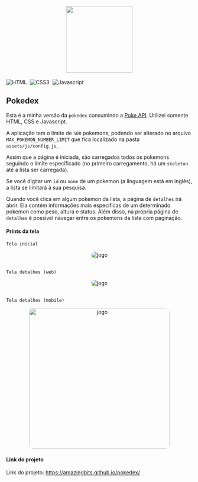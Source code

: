 <div align="center">
    <img src="https://i.ibb.co/nMhhLbz/pokeball-yellow.png" width="180px" />
</div>
<br>

<div align="center" style="display: inline-flex; gap: 8px;">

<img src="https://img.shields.io/badge/html5-%23E34F26.svg?style=for-the-badge&logo=html5&logoColor=white" alt="HTML" />

<img src="https://img.shields.io/badge/css3-%231572B6.svg?style=for-the-badge&logo=css3&logoColor=white" alt="CSS3" />

<img src="https://img.shields.io/badge/javascript-%23323330.svg?style=for-the-badge&logo=javascript&logoColor=%23F7DF1E" alt="Javascript" />

</div>

## Pokedex

Esta é a minha versão da `pokedex` consumindo a <a href="https://pokeapi.co/">Poke API</a>. Utilizei somente HTML, CSS e Javascript.

A aplicação tem o limite de `500` pokemons, podendo ser alterado no arquivo `MAX_POKEMON_NUMBER_LIMIT` que fica localizado na pasta `assets/js/config.js`. 

Assim que a página é iniciada, são carregados todos os pokemons seguindo o limite especificado (no primeiro carregamento, há um `skeleton` até a lista ser carregada).

Se você digitar um `id` ou `nome` de um pokemon (a linguagem está em inglês), a lista se limitará à sua pesquisa.

Quando você clica em algum pokemon da lista, a página de `detalhes` irá abrir. Ela contém informações mais específicas de um determinado pokemon como peso, altura e status. Além disso, na própria página de `detalhes` é possível navegar entre os pokemons da lista com paginação.

#### Prints da tela

`Tela inicial`
<div align="center">
    <img src="https://i.ibb.co/k9KsDr4/pokedex-tela-inicial.jpg" alt="jogo" style="border-radius:10px;" />
</div>
<br>

`Tela detalhes (web)`
<div align="center">
    <img src="https://i.ibb.co/jJGtN2J/pokedex-tela-detalhes.jpg" alt="jogo" style="border-radius:10px;" />
</div>
<br>

`Tela detalhes (mobile)`
<div align="center">
    <img src="https://i.ibb.co/sv4NWzS/pokedex-stats.jpg" alt="jogo" style="border-radius:10px;" width="380px" />
</div>

#### Link do projeto

<p>Link do projeto: <a href="https://amazingbits.github.io/pokedex/">https://amazingbits.github.io/pokedex/</a></p>
